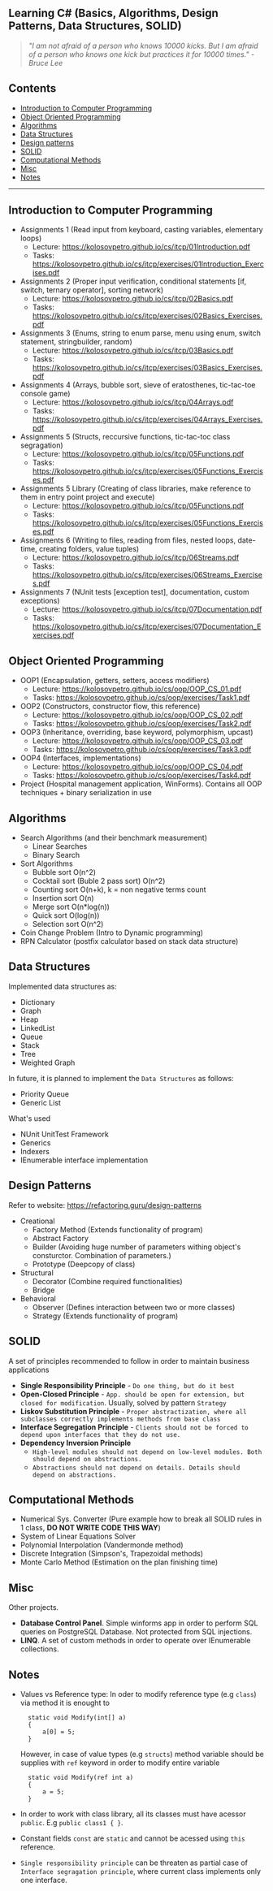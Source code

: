 ## Learning C# (Basics, Algorithms, Design Patterns, Data Structures, SOLID)

> *"I am not afraid of a person who knows 10000 kicks. But I am afraid of a person who knows one kick but practices it for 10000 times." - Bruce Lee*

## Contents

- [Introduction to Computer Programming](#introduction-to-computer-programming)
- [Object Oriented Programming](#object-oriented-programming)
- [Algorithms](#algorithms)
- [Data Structures](#data-structures)
- [Design patterns](#design-patterns)
- [SOLID](#solid)
- [Computational Methods](#computational-methods)
- [Misc](#misc)
- [Notes](#notes)

---

## Introduction to Computer Programming

- Assignments 1 (Read input from keyboard, casting variables, elementary loops)
  - Lecture: https://kolosovpetro.github.io/cs/itcp/01Introduction.pdf
  - Tasks: https://kolosovpetro.github.io/cs/itcp/exercises/01Introduction_Exercises.pdf
- Assignments 2 (Proper input verification, conditional statements [if, switch, ternary operator], sorting network)
  - Lecture: https://kolosovpetro.github.io/cs/itcp/02Basics.pdf
  - Tasks: https://kolosovpetro.github.io/cs/itcp/exercises/02Basics_Exercises.pdf
- Assignments 3 (Enums, string to enum parse, menu using enum, switch statement, stringbuilder, random)
  - Lecture: https://kolosovpetro.github.io/cs/itcp/03Basics.pdf
  - Tasks: https://kolosovpetro.github.io/cs/itcp/exercises/03Basics_Exercises.pdf
- Assignments 4 (Arrays, bubble sort, sieve of eratosthenes, tic-tac-toe console game)
  - Lecture: https://kolosovpetro.github.io/cs/itcp/04Arrays.pdf
  - Tasks: https://kolosovpetro.github.io/cs/itcp/exercises/04Arrays_Exercises.pdf
- Assignments 5 (Structs, reccursive functions, tic-tac-toc class segragation)
  - Lecture: https://kolosovpetro.github.io/cs/itcp/05Functions.pdf
  - Tasks: https://kolosovpetro.github.io/cs/itcp/exercises/05Functions_Exercises.pdf
- Assignments 5 Library (Creating of class libraries, make reference to them in entry point project and execute)
  - Lecture: https://kolosovpetro.github.io/cs/itcp/05Functions.pdf
  - Tasks: https://kolosovpetro.github.io/cs/itcp/exercises/05Functions_Exercises.pdf
- Assignments 6 (Writing to files, reading from files, nested loops, date-time, creating folders, value tuples)
  - Lecture: https://kolosovpetro.github.io/cs/itcp/06Streams.pdf
  - Tasks: https://kolosovpetro.github.io/cs/itcp/exercises/06Streams_Exercises.pdf
- Assignments 7 (NUnit tests [exception test], documentation, custom exceptions)
  - Lecture: https://kolosovpetro.github.io/cs/itcp/07Documentation.pdf
  - Tasks: https://kolosovpetro.github.io/cs/itcp/exercises/07Documentation_Exercises.pdf

## Object Oriented Programming

- OOP1 (Encapsulation, getters, setters, access modifiers)
  - Lecture: https://kolosovpetro.github.io/cs/oop/OOP_CS_01.pdf
  - Tasks: https://kolosovpetro.github.io/cs/oop/exercises/Task1.pdf
- OOP2 (Constructors, constructor flow, this reference)
  - Lecture: https://kolosovpetro.github.io/cs/oop/OOP_CS_02.pdf
  - Tasks: https://kolosovpetro.github.io/cs/oop/exercises/Task2.pdf
- OOP3 (Inheritance, overriding, base keyword, polymorphism, upcast)
  - Lecture: https://kolosovpetro.github.io/cs/oop/OOP_CS_03.pdf
  - Tasks: https://kolosovpetro.github.io/cs/oop/exercises/Task3.pdf
- OOP4 (Interfaces, implementations)
  - Lecture: https://kolosovpetro.github.io/cs/oop/OOP_CS_04.pdf
  - Tasks: https://kolosovpetro.github.io/cs/oop/exercises/Task4.pdf
- Project (Hospital management application, WinForms). Contains all OOP techniques + binary serialization in use

## Algorithms

* Search Algorithms (and their benchmark measurement)
  * Linear Searches
  * Binary Search
* Sort Algorithms
  * Bubble sort O(n^2)
  * Cocktail sort (Buble 2 pass sort) O(n^2)
  * Counting sort O(n+k), k = non negative terms count
  * Insertion sort O(n)
  * Merge sort O(n*log(n))
  * Quick sort O(log(n))
  * Selection sort O(n^2)
* Coin Change Problem (Intro to Dynamic programming)
* RPN Calculator (postfix calculator based on stack data structure)

## Data Structures

Implemented data structures as:

* Dictionary
* Graph
* Heap
* LinkedList
* Queue
* Stack
* Tree
* Weighted Graph

In future, it is planned to implement the `Data Structures` as follows:

* Priority Queue
* Generic List

What's used

* NUnit UnitTest Framework
* Generics
* Indexers
* IEnumerable interface implementation

## Design Patterns

Refer to website: https://refactoring.guru/design-patterns

* Creational
  * Factory Method (Extends functionality of program)
  * Abstract Factory
  * Builder (Avoiding huge number of parameters withing object's consturctor. Combination of parameters.)
  * Prototype (Deepcopy of class)
* Structural
  * Decorator (Combine required functionalities)
  * Bridge
* Behavioral
  * Observer (Defines interaction between two or more classes)
  * Strategy (Extends functionality of program)
  
## SOLID

A set of principles recommended to follow in order to maintain business applications

* **Single Responsibility Principle** - `Do one thing, but do it best`
* **Open-Closed Principle** - `App. should be open for extension, but closed for modification`. Usually, solved by pattern `Strategy`
* **Liskov Substitution Principle** - `Proper abstractization, where all subclasses correctly implements methods from base class`
* **Interface Segregation Principle** - `Clients should not be forced to depend upon interfaces that they do not use.`
* **Dependency Inversion Principle**
  * `High-level modules should not depend on low-level modules. Both should depend on abstractions.`
  * `Abstractions should not depend on details. Details should depend on abstractions.`


## Computational Methods

* Numerical Sys. Converter (Pure example how to break all SOLID rules in 1 class, **DO NOT WRITE CODE THIS WAY**)
* System of Linear Equations Solver
* Polynomial Interpolation (Vandermonde method)
* Discrete Integration (Simpson's, Trapezoidal methods)
* Monte Carlo Method (Estimation on the plan finishing time)

## Misc

Other projects.

* **Database Control Panel**. Simple winforms app in order to perform SQL queries on PostgreSQL Database. Not protected from SQL injections. 
* **LINQ**. A set of custom methods in order to operate over IEnumerable collections.

## Notes

* Values vs Reference type: In oder to modify reference type (e.g `class`) via method it is enought to

		static void Modify(int[] a)
		{
			a[0] = 5;
		}
	
	However, in case of value types (e.g `structs`) method variable should be supplies with `ref` keyword in order to modify entire variable

		static void Modify(ref int a)
		{
			a = 5;
		}
	
* In order to work with class library, all its classes must have acessor `public`. E.g `public class1 { }`.
* Constant fields `const` are `static` and cannot be acessed using `this` reference.
* `Single responsibility principle` can be threaten as partial case of `Interface segragation principle`, where current class implements only one interface.

